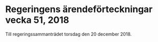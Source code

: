 # Regeringens ärendeförteckningar vecka 51, 2018

Till regeringssammanträdet torsdag den 20 december 2018\.
